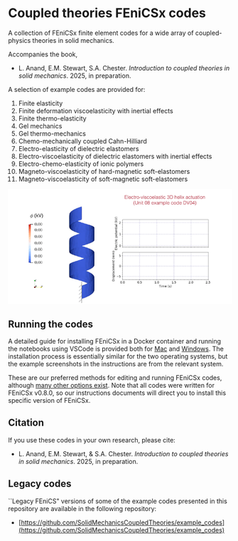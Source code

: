# Coupled theories FEniCSx codes
A collection of FEniCSx finite element codes for a wide array of coupled-physics theories in solid mechanics.

Accompanies the book, 
- L. Anand, E.M. Stewart, S.A. Chester. _Introduction to coupled theories in solid mechanics_. 2025, in preparation.

A selection of example codes are provided for: 
1. Finite elasticity
7. Finite deformation viscoelasticity with inertial effects
2. Finite thermo-elasticity
3. Gel mechanics
4. Gel thermo-mechanics
5. Chemo-mechanically coupled Cahn-Hilliard
6. Electro-elasticity of dielectric elastomers
8. Electro-viscoelasticity of dielectric elastomers with inertial effects
9. Electro-chemo-elasticity of ionic polymers
10. Magneto-viscoelasticity of hard-magnetic soft-elastomers
11. Magneto-viscoelasticity of soft-magnetic soft-elastomers

![](https://github.com/SolidMechanicsCoupledTheories/example_codes/blob/main/example_animation.gif)

## Running the codes

A detailed guide for installing FEniCSx in a Docker container and running the notebooks using VSCode is provided both for [Mac](https://github.com/ericstewart36/finite_viscoelasticity/blob/main/FEniCSx_v08_Docker_install_mac.pdf) and [Windows](https://github.com/ericstewart36/finite_viscoelasticity/blob/main/FEniCSx_v08_Docker_install_windows.pdf). The installation process is essentially similar for the two operating systems, but the example screenshots in the instructions are from the relevant system.

These are our preferred methods for editing and running FEniCSx codes, although [many other options exist](https://fenicsproject.org/download/). Note that all codes were written for FEniCSx v0.8.0, so our instructions documents will direct you to install this specific version of FEniCSx.

## Citation

If you use these codes in your own research, please cite:

- L. Anand, E.M. Stewart, & S.A. Chester. _Introduction to coupled theories in solid mechanics_. 2025, in preparation.

## Legacy codes

``Legacy FEniCS" versions of some of the example codes presented in this repository are available in the following repository:
- [https://github.com/SolidMechanicsCoupledTheories/example_codes](https://github.com/SolidMechanicsCoupledTheories/example_codes)
